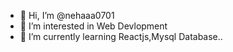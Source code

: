 - 👋 Hi, I’m @nehaaa0701
- 👀 I’m interested in Web Devlopment
- 🌱 I’m currently learning Reactjs,Mysql Database..
  


<!---
nehaaa0701/nehaaa0701 is a ✨ special ✨ repository because its `README.md` (this file) appears on your GitHub profile.
You can click the Preview link to take a look at your changes.
--->
